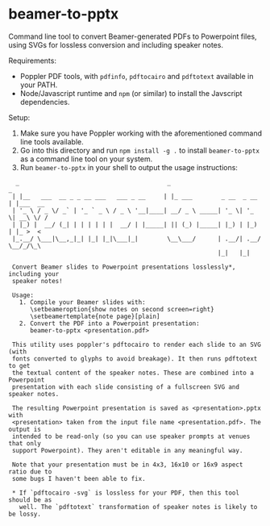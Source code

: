 # beamer-to-pptx

Command line tool to convert Beamer-generated PDFs to Powerpoint files, using SVGs for lossless conversion and including speaker notes.

Requirements:

  - Poppler PDF tools, with `pdfinfo`, `pdftocairo` and `pdftotext` available in your PATH.
  - Node/Javascript runtime and `npm` (or similar) to install the Javscript dependencies.
  
Setup:

  1. Make sure you have Poppler working with the aforementioned command line tools available.
  2. Go into this directory and run `npm install -g .` to install `beamer-to-pptx` as a command line tool on your system.
  3. Run `beamer-to-pptx` in your shell to output the usage instructions:
```
  _                                         _                          _                   
 | |__   ___  __ _ _ __ ___   ___ _ __     | |_ ___        _ __  _ __ | |___  __           
 | '_ \ / _ \/ _` | '_ ` _ \ / _ \ '__|____| __/ _ \ _____| '_ \| '_ \| __\ \/ /  
 | |_) |  __/ (_| | | | | | |  __/ | |_____| || (_) |_____| |_) | |_) | |_ >  <            
 |_.__/ \___|\__,_|_| |_| |_|\___|_|        \__\___/      | .__/| .__/ \__/_/\_\   
                                                          |_|   |_|                        
 
 Convert Beamer slides to Powerpoint presentations losslessly*, including your 
 speaker notes! 
 
 Usage: 
   1. Compile your Beamer slides with: 
      \setbeameroption{show notes on second screen=right} 
      \setbeamertemplate{note page}[plain] 
   2. Convert the PDF into a Powerpoint presentation: 
      beamer-to-pptx <presentation.pdf> 
 
 This utility uses poppler's pdftocairo to render each slide to an SVG (with 
 fonts converted to glyphs to avoid breakage). It then runs pdftotext to get 
 the textual content of the speaker notes. These are combined into a Powerpoint 
 presentation with each slide consisting of a fullscreen SVG and speaker notes. 
 
 The resulting Powerpoint presentation is saved as <presentation>.pptx with 
 <presentation> taken from the input file name <presentation.pdf>. The output is 
 intended to be read-only (so you can use speaker prompts at venues that only 
 support Powerpoint). They aren't editable in any meaningful way. 
 
 Note that your presentation must be in 4x3, 16x10 or 16x9 aspect ratio due to 
 some bugs I haven't been able to fix. 
 
 * If `pdftocairo -svg` is lossless for your PDF, then this tool should be as 
   well. The `pdftotext` transformation of speaker notes is likely to be lossy. 
```
